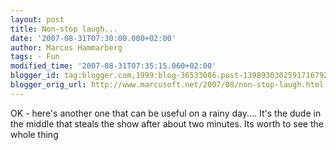```yaml
---
layout: post
title: Non-stop laugh...
date: '2007-08-31T07:30:00.000+02:00'
author: Marcus Hammarberg
tags: - Fun
modified_time: '2007-08-31T07:35:15.060+02:00'
blogger_id: tag:blogger.com,1999:blog-36533086.post-1398930302591716792
blogger_orig_url: http://www.marcusoft.net/2007/08/non-stop-laugh.html
---
```


OK - here's another one that can be useful on a rainy day.... It's
the dude in the middle that steals the show after about two minutes. Its
worth to see the whole thing

